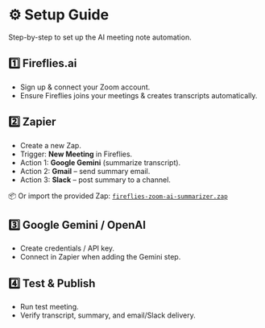 # ⚙️ Setup Guide

Step-by-step to set up the AI meeting note automation.

## 1️⃣ Fireflies.ai
- Sign up & connect your Zoom account.
- Ensure Fireflies joins your meetings & creates transcripts automatically.

## 2️⃣ Zapier
- Create a new Zap.
- Trigger: **New Meeting** in Fireflies.
- Action 1: **Google Gemini** (summarize transcript).
- Action 2: **Gmail** – send summary email.
- Action 3: **Slack** – post summary to a channel.

📦 Or import the provided Zap:
[`fireflies-zoom-ai-summarizer.zap`](../zap-export/fireflies-zoom-ai-summarizer.zap)

## 3️⃣ Google Gemini / OpenAI
- Create credentials / API key.
- Connect in Zapier when adding the Gemini step.

## 4️⃣ Test & Publish
- Run test meeting.
- Verify transcript, summary, and email/Slack delivery.
